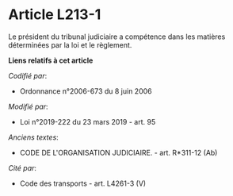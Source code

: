 # Article L213-1

Le président du tribunal  judiciaire a compétence dans les matières déterminées par la loi et le règlement.

**Liens relatifs à cet article**

_Codifié par_:

  - Ordonnance n°2006-673 du 8 juin 2006

_Modifié par_:

  - Loi n°2019-222 du 23 mars 2019 - art. 95

_Anciens textes_:

  - CODE DE L'ORGANISATION JUDICIAIRE. - art. R*311-12 (Ab)

_Cité par_:

  - Code des transports - art. L4261-3 (V)
